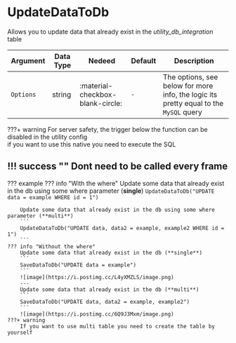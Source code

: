 # UpdateDataToDb
Allows you to update data that already exist in the *utility_db_integration* table

| Argument              | Data Type                            | Nedeed                    | Default         | Description
| ----------------------| ------------------------------------ | ------------------------- |-----------------|-------------
| `Options`                | string | :material-checkbox-blank-circle: | `-` | The options, see below for more info, the logic its pretty equal to the `MySQL` query

???+ warning
    For server safety, the trigger below the function can be disabled in the utility config<br>
    if you want to use this native you need to execute the SQL

!!! success ""
    Dont need to be called every frame
---
??? example
    ??? info "With the where"
        Update some data that already exist in the db using some where parameter (**single**)
        ```
        UpdateDataToDb("UPDATE data = example WHERE id = 1")
        ```

        Update some data that already exist in the db using some where parameter (**multi**)
        ```
        UpdateDataToDb("UPDATE data, data2 = example, example2 WHERE id = 1")
        ```
    ??? info "Without the where"
        Update some data that already exist in the db (**single**)
        ```
        SaveDataToDb("UPDATE data = example")
        ```
        ![image](https://i.postimg.cc/L4yXMZLS/image.png)
        ---
        Update some data that already exist in the db (**multi**)
        ```
        SaveDataToDb("UPDATE data, data2 = example, example2")
        ```
        ![image](https://i.postimg.cc/6Q9J3Mxm/image.png)
    ???+ warning
        If you want to use multi table you need to create the table by yourself